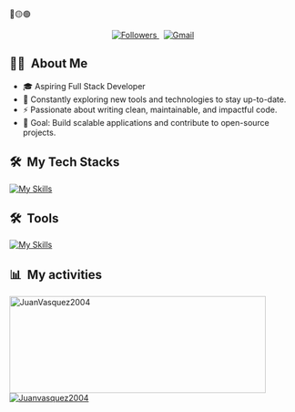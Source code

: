 <div>
🔴🟡🟢
</div>




<p align="center">
 <a href="https://github.com/JuanVasquez2004">
      <img src="https://img.shields.io/badge/Followers%20❤️-007bff?style=for-the-badge" alt="Followers" />
    </a>
    &nbsp;

<a href="mailto:juanmanuelvl2004@gmail.com">
  <img src="https://img.shields.io/badge/Gmail-D14836?style=for-the-badge&logo=gmail&logoColor=white" alt="Gmail" />
</a>


</p>

  ## 👨‍💻 &nbsp;About Me
<div>

- 🎓 Aspiring Full Stack Developer  
- 🌱 Constantly exploring new tools and technologies to stay up-to-date.  
- ⚡ Passionate about writing clean, maintainable, and impactful code.  
- 🚀 Goal: Build scalable applications and contribute to open-source projects.
  <br>
  

<div>

  ## 🛠 &nbsp;My Tech Stacks

 [![My Skills](https://skillicons.dev/icons?i=js,html,css,mysql,php,aws,angular,sqlite,ts,py)](https://skillicons.dev)

</div>

## 🛠 &nbsp;Tools

[![My Skills](https://skillicons.dev/icons?i=github,vscode,bootstrap,codepen,git,postman	)](https://skillicons.dev)

</div>


  ## 📊 &nbsp;My activities

  <a href="https://github.com/JuanVasquez2004">
    <img width=450 height=170 align="center" alt="JuanVasquez2004" src="https://github-readme-stats.vercel.app/api?username=JuanVasquez2004&theme=midnight-purple&show_icons=false&bg_color=0D1117&hide_border=true&count_private=true" />
  </a>
  <a href="https:////github.com/JuanVasquez2004">
    <img align="center" alt="Juanvasquez2004" src="https://github-readme-stats.vercel.app/api/top-langs/?username=JuanVasquez2004&theme=midnight-purple&layout=compact&bg_color=0D1117&hide_border=true&count_private=true" />
  </a>
</div>


 


